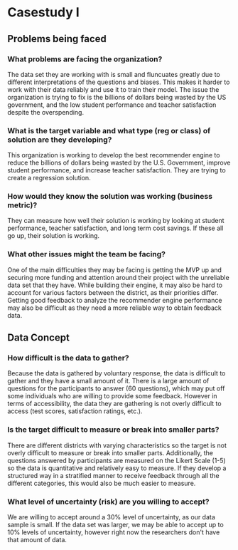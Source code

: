 # Casestudy I

## Problems being faced
### What problems are facing the organization?
The data set they are working with is small and fluncuates greatly due to different interpretations of the questions and biases. This makes it harder to work with their data reliably and use it to train their model. The issue the organization is trying to fix is the billions of dollars being wasted by the US government, and the low student performance and teacher satisfaction despite the overspending. 
### What is the target variable and what type (reg or class) of solution are they developing?
This organization is working to develop the best recommender engine to reduce the billions of dollars being wasted by the U.S. Government, improve student performance, and increase teacher satisfaction. They are trying to create a regression solution.
### How would they know the solution was working (business metric)?
They can measure how well their solution is working by looking at student performance, teacher satisfaction, and long term cost savings. If these all go up, their solution is working.
### What other issues might the team be facing?
One of the main difficulties they may be facing is getting the MVP up and securing more funding and attention around their project with the unreliable data set that they have. While building their engine, it may also be hard to account for various factors between the district, as their priorities differ. Getting good feedback to analyze the recommender engine performance may also be difficult as they need a more reliable way to obtain feedback data.

## Data Concept
### How difficult is the data to gather?
Because the data is gathered by voluntary response, the data is difficult to gather and they have a small amount of it. There is a large amount of questions for the participants to answer (60 questions), which may put off some individuals who are willing to provide some feedback. However in terms of accessibility, the data they are gathering is not overly difficult to access (test scores, satisfaction ratings, etc.).
### Is the target difficult to measure or break into smaller parts?
There are different districts with varying characteristics so the target is not overly difficult to measure or break into smaller parts. Additionally, the questions answered by participants are measured on the Likert Scale (1-5) so the data is quantitative and relatively easy to measure. If they develop a structured way in a stratified manner to receive feedback through all the different categories, this would also be much easier to measure.

### What level of uncertainty (risk) are you willing to accept?
We are willing to accept around a 30% level of uncertainty, as our data sample is small. If the data set was larger, we may be able to accept up to 10% levels of uncertainty, however right now the researchers don't have that amount of data. 